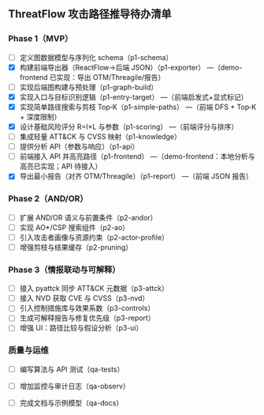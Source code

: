 ## ThreatFlow 攻击路径推导待办清单

### Phase 1（MVP）
- [ ] 定义图数据模型与序列化 schema（p1-schema）
- [x] 构建前端导出器（ReactFlow→后端 JSON）（p1-exporter） —（demo-frontend 已实现：导出 OTM/Threagile/报告）
- [ ] 实现后端图构建与预处理（p1-graph-build）
- [x] 实现入口与目标识别逻辑（p1-entry-target） —（前端启发式+显式标记）
- [x] 实现简单路径搜索与剪枝 Top‑K（p1-simple-paths） —（前端 DFS + Top‑K + 深度限制）
- [x] 设计基础风险评分 R=I×L 与参数（p1-scoring） —（前端评分与排序）
- [ ] 集成轻量 ATT&CK 与 CVSS 映射（p1-knowledge）
- [ ] 提供分析 API（参数与响应）（p1-api）
- [ ] 前端接入 API 并高亮路径（p1-frontend） —（demo-frontend：本地分析与高亮已实现；API 待接入）
- [x] 导出最小报告（对齐 OTM/Threagile）（p1-report） —（前端 JSON 报告）

### Phase 2（AND/OR）
- [ ] 扩展 AND/OR 语义与前置条件（p2-andor）
- [ ] 实现 AO*/CSP 搜索组件（p2-ao）
- [ ] 引入攻击者画像与资源约束（p2-actor-profile）
- [ ] 增强剪枝与结果缓存（p2-pruning）

### Phase 3（情报联动与可解释）
- [ ] 接入 pyattck 同步 ATT&CK 元数据（p3-attck）
- [ ] 接入 NVD 获取 CVE 与 CVSS（p3-nvd）
- [ ] 引入控制措施库与效果系数（p3-controls）
- [ ] 生成可解释报告与修复优先级（p3-report）
- [ ] 增强 UI：路径比较与假设分析（p3-ui）

### 质量与运维
- [ ] 编写算法与 API 测试（qa-tests）
- [ ] 增加监控与审计日志（qa-observ）
- [ ] 完成文档与示例模型（qa-docs）

